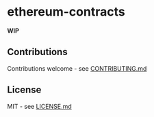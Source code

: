 # ethereum-contracts

**WIP**




## Contributions

Contributions welcome - see [CONTRIBUTING.md](CONTRIBUTING.md)

## License

MIT - see [LICENSE.md](LICENSE.md)

